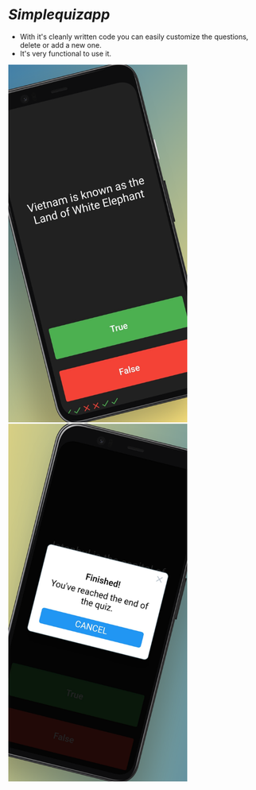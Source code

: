 # *Simplequizapp*

- With it's cleanly written code you can easily customize the questions, delete or add a new one.
- It's very functional to use it.


<div class="row">
  <img src="images/simplequizapp.png" width="360">
 <img src="images/simplequizapp2.png" width="360">
</div>




 






